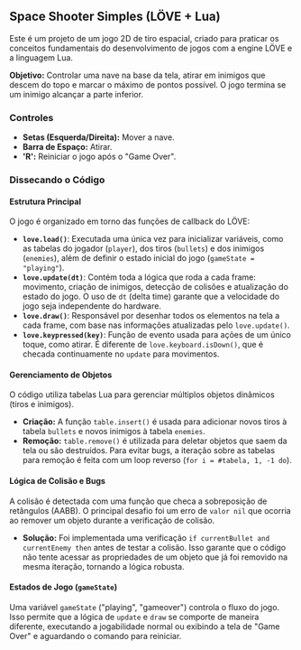 ## Space Shooter Simples (LÖVE + Lua)

Este é um projeto de um jogo 2D de tiro espacial, criado para praticar os conceitos fundamentais do desenvolvimento de jogos com a engine LÖVE e a linguagem Lua.

**Objetivo:** Controlar uma nave na base da tela, atirar em inimigos que descem do topo e marcar o máximo de pontos possível. O jogo termina se um inimigo alcançar a parte inferior.

### Controles

* **Setas (Esquerda/Direita):** Mover a nave.
* **Barra de Espaço:** Atirar.
* **'R':** Reiniciar o jogo após o "Game Over".

### Dissecando o Código

#### Estrutura Principal

O jogo é organizado em torno das funções de callback do LÖVE:
* **`love.load()`**: Executada uma única vez para inicializar variáveis, como as tabelas do jogador (`player`), dos tiros (`bullets`) e dos inimigos (`enemies`), além de definir o estado inicial do jogo (`gameState = "playing"`).
* **`love.update(dt)`**: Contém toda a lógica que roda a cada frame: movimento, criação de inimigos, detecção de colisões e atualização do estado do jogo. O uso de `dt` (delta time) garante que a velocidade do jogo seja independente do hardware.
* **`love.draw()`**: Responsável por desenhar todos os elementos na tela a cada frame, com base nas informações atualizadas pelo `love.update()`.
* **`love.keypressed(key)`**: Função de evento usada para ações de um único toque, como atirar. É diferente de `love.keyboard.isDown()`, que é checada continuamente no `update` para movimentos.

#### Gerenciamento de Objetos

O código utiliza tabelas Lua para gerenciar múltiplos objetos dinâmicos (tiros e inimigos).
* **Criação:** A função `table.insert()` é usada para adicionar novos tiros à tabela `bullets` e novos inimigos à tabela `enemies`.
* **Remoção:** `table.remove()` é utilizada para deletar objetos que saem da tela ou são destruídos. Para evitar bugs, a iteração sobre as tabelas para remoção é feita com um loop reverso (`for i = #tabela, 1, -1 do`).

#### Lógica de Colisão e Bugs

A colisão é detectada com uma função que checa a sobreposição de retângulos (AABB). O principal desafio foi um erro de `valor nil` que ocorria ao remover um objeto durante a verificação de colisão.
* **Solução:** Foi implementada uma verificação `if currentBullet and currentEnemy then` antes de testar a colisão. Isso garante que o código não tente acessar as propriedades de um objeto que já foi removido na mesma iteração, tornando a lógica robusta.

#### Estados de Jogo (`gameState`)

Uma variável `gameState` ("playing", "gameover") controla o fluxo do jogo. Isso permite que a lógica de `update` e `draw` se comporte de maneira diferente, executando a jogabilidade normal ou exibindo a tela de "Game Over" e aguardando o comando para reiniciar.
